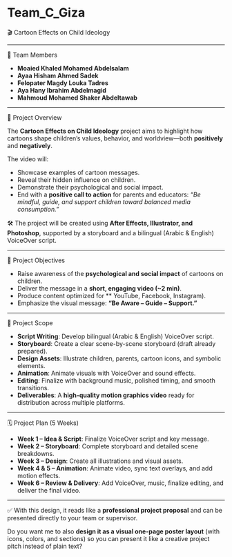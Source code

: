 # Team_C_Giza

   🎬 Cartoon Effects on Child Ideology 

  ---
  
   👥 Team Members
  
  * **Moaied Khaled Mohamed Abdelsalam**
  * **Ayaa Hisham Ahmed Sadek**
  * **Felopater Magdy Louka Tadres**
  * **Aya Hany Ibrahim Abdelmagid**
  * **Mahmoud Mohamed Shaker Abdeltawab**
  
  ---
  
  📌 Project Overview
  
  The **Cartoon Effects on Child Ideology** project aims to highlight how cartoons shape children’s values, behavior, and worldview—both **positively** and **negatively**.
  
  The video will:
  
  * Showcase examples of cartoon messages.
  * Reveal their hidden influence on children.
  * Demonstrate their psychological and social impact.
  * End with a **positive call to action** for parents and educators: *“Be mindful, guide, and support children toward balanced media consumption.”*
  
  🛠️ The project will be created using **After Effects, Illustrator, and Photoshop**, supported by a storyboard and a bilingual (Arabic & English) VoiceOver script.
  
  ---
  
 🎯 Project Objectives
  
  * Raise awareness of the **psychological and social impact** of cartoons on children.
  * Deliver the message in a **short, engaging video (\~2 min)**.
  * Produce content optimized for ** YouTube, Facebook, Instagram).
  * Emphasize the visual message: **“Be Aware – Guide – Support.”**
  
  ---
  
  📂 Project Scope
  
  * **Script Writing**: Develop bilingual (Arabic & English) VoiceOver script.
  * **Storyboard**: Create a clear scene-by-scene storyboard (draft already prepared).
  * **Design Assets**: Illustrate children, parents, cartoon icons, and symbolic elements.
  * **Animation**: Animate visuals with VoiceOver and sound effects.
  * **Editing**: Finalize with background music, polished timing, and smooth transitions.
  * **Deliverables**: A **high-quality motion graphics video** ready for distribution across multiple platforms.
  
  ---
  
  🗓️ Project Plan (5 Weeks)
  
  * **Week 1 – Idea & Script**: Finalize VoiceOver script and key message.
  * **Week 2 – Storyboard**: Complete storyboard and detailed scene breakdowns.
  * **Week 3 – Design**: Create all illustrations and visual assets.
  * **Week 4 & 5 – Animation**: Animate video, sync text overlays, and add motion effects.
  * **Week 6 – Review & Delivery**: Add VoiceOver, music, finalize editing, and deliver the final video.
  
  ---
  
  ✅ With this design, it reads like a **professional project proposal** and can be presented directly to your team or supervisor.

Do you want me to also **design it as a visual one-page poster layout** (with icons, colors, and sections) so you can present it like a creative project pitch instead of plain text?
